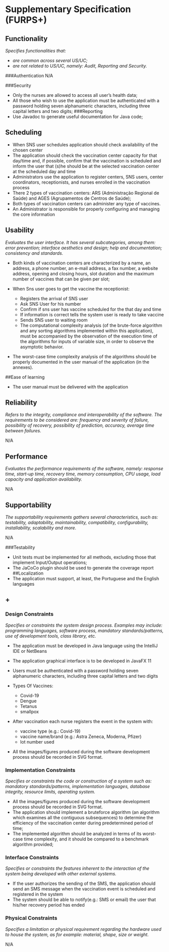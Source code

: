 # Supplementary Specification (FURPS+)

## Functionality

_Specifies functionalities that:_

- _are common across several US/UC;_
- _are not related to US/UC, namely: Audit, Reporting and Security._

###Authentication
N/A

###Security
- Only the nurses are allowed to access all user’s health data;
- All those who wish to use the application must be authenticated with a password holding seven alphanumeric characters, including three capital letters and two digits;
###Reporting
- Use Javadoc to generate useful documentation for Java code;

## Scheduling
- When SNS user schedules application should check availability of the chosen center
- The application should check the vaccination center capacity for that day/time and, if possible, confirm that the vaccination is scheduled and inform the user that (s)he should be at the selected vaccination center at the scheduled day and time
- Administrators use the application to register centers, SNS users, center coordinators, receptionists, and nurses enrolled in the vaccination process
- There 2 types of vaccination centers: ARS (Administração Regional de Saúde) and AGES (Agrupamentos de Centros de Saúde);
- Both types of vaccination centers can administer any type of vaccines.
- An Administrator is responsible for properly configuring and managing the core information

## Usability 

_Evaluates the user interface. It has several subcategories,
among them: error prevention; interface aesthetics and design; help and
documentation; consistency and standards._

- Both kinds of vaccination centers are characterized by a name, an address, a phone number, an e-mail address, a
fax number, a website address, opening and closing hours, slot duration and the maximum number of vaccines that can be given per slot;


- When Sns user goes to get the vaccine the receptionist:
    - Registers the arrival of SNS user
    - Ask SNS User for his number
    - Confirm if sns user has vaccine scheduled for the that day and time
    - If information is correct tells the system user is ready to take vaccine
    - Sends SNS user to waiting room
    - The computational complexity analysis (of the brute-force algorithm and any sorting algorithms implemented within this application), must be accompanied by the observation of the execution time of the algorithms for inputs of variable size, in order to observe the asymptotic
      behavior.
- The worst-case time complexity analysis of the algorithms should be properly documented in the user manual of the application (in the annexes).

##Ease of learning
- The user manual must be delivered with the application



## Reliability
_Refers to the integrity, compliance and interoperability of the software. The requirements to be considered are: frequency and severity of failure, possibility of recovery, possibility of prediction, accuracy, average time between failures._

N/A


## Performance
_Evaluates the performance requirements of the software, namely: response time, start-up time, recovery time, memory consumption, CPU usage, load capacity and application availability._

N/A

## Supportability
_The supportability requirements gathers several characteristics, such as:
testability, adaptability, maintainability, compatibility,
configurability, installability, scalability and more._ 

N/A

###Testability
- Unit tests must be implemented for all methods, excluding those that implement Input/Output operations;
- The JaCoCo plugin should be used to generate the coverage report
##Localization
- The application must support, at least, the Portuguese and the English languages



## +

### Design Constraints

_Specifies or constraints the system design process. Examples may include: programming languages, software process, mandatory standards/patterns, use of development tools, class library, etc._


- The application must be developed in Java language using the IntelliJ IDE or NetBeans
- The application graphical interface is to be developed in JavaFX 11
- Users must be authenticated with a password holding seven alphanumeric characters, including three capital letters and two digits
- Types Of Vaccines:
    - Covid-19
    - Dengue
    - Tetanus
    - smallpox

- After vaccination each nurse registers the event in the system with:
  - vaccine type (e.g.: Covid-19) 
  - vaccine name/brand (e.g.: Astra Zeneca, Moderna, Pfizer) 
  - lot number used  
- All the images/figures produced during the software development process should be recorded in SVG format.



### Implementation Constraints

_Specifies or constraints the code or construction of a system such
 as: mandatory standards/patterns, implementation languages,
database integrity, resource limits, operating system._


- All the images/figures produced during the software development process should be recorded in SVG format.
- The application should implement a bruteforce algorithm (an algorithm which examines all the contiguous subsequences) to determine the efficiency of the vaccination center during  predetermined period of time;
- The implemented algorithm should be analyzed in terms of its worst-case time complexity, and it should be compared to a benchmark algorithm provided;





### Interface Constraints
_Specifies or constraints the features inherent to the interaction of the
system being developed with other external systems._


- If the user authorizes the sending of the SMS, the application should send an SMS message when the vaccination event is scheduled and registered in the system
- The system should be able to notify(e.g.: SMS or email) the user that his/her recovery period has ended

### Physical Constraints

_Specifies a limitation or physical requirement regarding the hardware used to house the system, as for example: material, shape, size or weight._

N/A